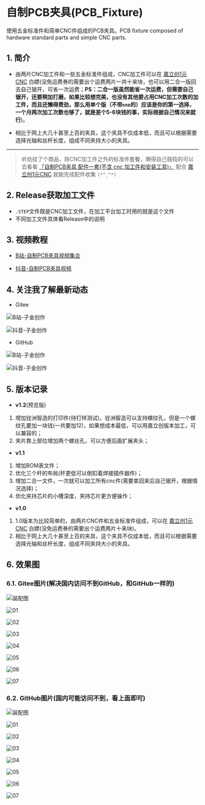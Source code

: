 # 自制PCB夹具(PCB_Fixture)
使用五金标准件和简单CNC件组成的PCB夹具。PCB fixture composed of hardware standard parts and simple CNC parts.

## 1. 简介

- 由两片CNC加工件和一些五金标准件组成，CNC加工件可以在 [嘉立创1元CNC](https://www.jlc-cnc.com/ac/ACUHiDI0/CPWXDXgd) 白嫖(没免运费券的需要出个运费两片一共十来块，也可以用二合一版回去自己锯开，可省一次运费；**PS：二合一版虽然能省一次运费，但需要自己锯开，还要稍加打磨，如果比较想完美，也没有其他要占用CNC加工次数的加工件，而且还懒得费劲，那么用单个版（不带`one`的）应该是你的第一选择，一个月两次加工次数也够了，就是差个5-6块钱的事，实际根据自己情况来就行**)。

- 相比于网上大几十甚至上百的夹具，这个夹具不仅成本低，而且可以根据需要选择光轴和丝杆长度，组成不同夹持大小的夹具。

---
> 听劝挂了个商品，除CNC加工件之外的标准件套餐，懒得自己鼓捣的可以去看看 [「自制PCB夹具 配件一套(不含 cnc 加工件和安装工具)」](http://e.tb.cn/h.gAQCwxIyroVmxB7?tk=MRA93pnvb30)
> 配合 [嘉立创1元CNC](https://www.jlc-cnc.com/ac/ACUHiDI0/CPWXDXgd) 就能完成配件收集 `(*^_^*)`

## 2. Release获取加工文件

- `.STEP`文件既是CNC加工文件，在加工平台加工时用的就是这个文件
- 不同加工文件具体看Release中的说明

## 3. 视频教程

- [B站-自制PCB夹具视频集合](https://www.bilibili.com/list/646334431)

- [抖音-自制PCB夹具视频](https://v.douyin.com/iAJgrt8c/)

## 4. 关注我了解最新动态

- Gitee

![B站-子金创作](https://gitee.com/hellozbk/PCB_Fixture/raw/master/vx_images/bilibilierweima.png)

![抖音-子金创作](https://gitee.com/hellozbk/PCB_Fixture/raw/master/vx_images/douyinerweima.png)

- GitHub

![B站-子金创作](https://github.com/zhangbokang/PCB_Fixture/blob/master/vx_images/bilibilierweima.png)

![抖音-子金创作](https://github.com/zhangbokang/PCB_Fixture/blob/master/vx_images/douyinerweima.png)

## 5. 版本记录

- **v1.2**(预览版)

1. 增加铨洲智造的打印件(待打样测试)，铨洲智造可以支持螺纹孔，但是一个螺纹孔要加一块钱(一共要加12)，如果想成本最低，可以用嘉立创版本加工，可以兼容的；
2. 夹片靠上部位增加两个螺丝孔，可以方便后面扩展夹头；

- **v1.1**

1. 增加BOM表文件；
2. 优化三个杆的布局(杆更低可以倒扣着焊接插件器件)；
3. 增加二合一文件，一次就可以加工所有cnc件(需要拿回来后自己锯开，根据情况选择)；
4. 优化夹持芯片的小槽深度，夹持芯片更方便操作；

- **v1.0**

1. 1.0版本为比较简单的，由两片CNC件和五金标准件组成，可以在 [嘉立创1元CNC](https://www.jlc-cnc.com/ac/ACUHiDI0/CPWXDXgd) 白嫖(没免运费券的需要出个运费两片十来块)。
2. 相比于网上大几十甚至上百的夹具，这个夹具不仅成本低，而且可以根据需要选择光轴和丝杆长度，组成不同夹持大小的夹具。

## 6. 效果图

### 6.1. Gitee图片(解决国内访问不到GitHub，和GitHub一样的)

![装配图](https://gitee.com/hellozbk/PCB_Fixture/raw/master/vx_images/v1.1/00.jpg)

![01](https://gitee.com/hellozbk/PCB_Fixture/raw/master/vx_images/v1.1/01.jpg)

![02](https://gitee.com/hellozbk/PCB_Fixture/raw/master/vx_images/v1.1/02.jpg)

![03](https://gitee.com/hellozbk/PCB_Fixture/raw/master/vx_images/v1.1/03.jpg)

![04](https://gitee.com/hellozbk/PCB_Fixture/raw/master/vx_images/v1.1/04.jpg)

![05](https://gitee.com/hellozbk/PCB_Fixture/raw/master/vx_images/v1.1/05.jpg)

![06](https://gitee.com/hellozbk/PCB_Fixture/raw/master/vx_images/v1.1/06.jpg)

![07](https://gitee.com/hellozbk/PCB_Fixture/raw/master/vx_images/v1.1/07.jpg)

### 6.2. GitHub图片(国内可能访问不到，看上面即可)

![装配图](https://github.com/zhangbokang/PCB_Fixture/blob/master/vx_images/v1.1/00.jpg)

![01](https://github.com/zhangbokang/PCB_Fixture/blob/master/vx_images/v1.1/01.jpg)

![02](https://github.com/zhangbokang/PCB_Fixture/blob/master/vx_images/v1.1/02.jpg)

![03](https://github.com/zhangbokang/PCB_Fixture/blob/master/vx_images/v1.1/03.jpg)

![04](https://github.com/zhangbokang/PCB_Fixture/blob/master/vx_images/v1.1/04.jpg)

![05](https://github.com/zhangbokang/PCB_Fixture/blob/master/vx_images/v1.1/05.jpg)

![06](https://github.com/zhangbokang/PCB_Fixture/blob/master/vx_images/v1.1/06.jpg)

![07](https://github.com/zhangbokang/PCB_Fixture/blob/master/vx_images/v1.1/07.jpg)
